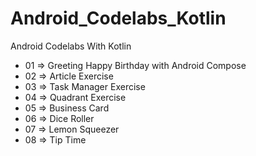 # Android_Codelabs_Kotlin
Android Codelabs With Kotlin

- 01 => Greeting Happy Birthday with Android Compose
- 02 => Article Exercise
- 03 => Task Manager Exercise
- 04 => Quadrant Exercise
- 05 => Business Card
- 06 => Dice Roller
- 07 => Lemon Squeezer
- 08 => Tip Time
